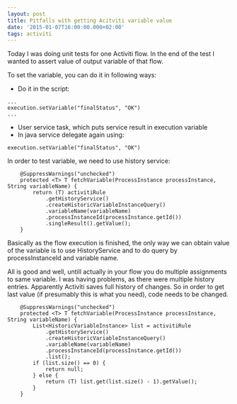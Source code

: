 ```yaml
---
layout: post
title: Pitfalls with getting Acitviti variable value
date: '2015-01-07T16:00:00.000+02:00'
tags: activiti
---
```

Today I was doing unit tests for one Activiti flow. In the end of the test I wanted to assert value of output variable of that flow.

To set the variable, you can do it in following ways:
* Do it in the script: 
```
...
execution.setVariable("finalStatus", "OK")
...
```
* User service task, which puts service result in execution variable
* In java service delegate again using: 
~~~
execution.setVariable("finalStatus", "OK")
~~~

In order to test variable, we need to use history service:
~~~
    @SuppressWarnings("unchecked")
	protected <T> T fetchVariable(ProcessInstance processInstance, String variableName) {
		return (T) activitiRule
		    .getHistoryService()
		    .createHistoricVariableInstanceQuery()
		    .variableName(variableName)
			.processInstanceId(processInstance.getId())
			.singleResult().getValue();
	}
~~~

Basically as the flow execution is finished, the only way we can obtain value of the variable is to use HistoryService and to do query by processInstanceId and variable name.

All is good and well, untill actually in your flow you do multiple assignments to same variable. I was having problems, as there were multiple history entries. Apparently Activiti saves full history of changes. So in order to get last value (if presumably this is what you need), code needs to be changed.
~~~
    @SuppressWarnings("unchecked")
	protected <T> T fetchVariable(ProcessInstance processInstance, String variableName) {
		List<HistoricVariableInstance> list = activitiRule
		    .getHistoryService()
		    .createHistoricVariableInstanceQuery()
		    .variableName(variableName)
			.processInstanceId(processInstance.getId())
			.list();
		if (list.size() == 0) {
			return null;
		} else {
			return (T) list.get(list.size() - 1).getValue();
		}
	}
~~~
